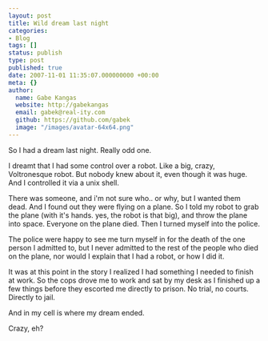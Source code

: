 ```yaml
---
layout: post
title: Wild dream last night
categories:
- Blog
tags: []
status: publish
type: post
published: true
date: 2007-11-01 11:35:07.000000000 +00:00
meta: {}
author:
  name: Gabe Kangas
  website: http://gabekangas
  email: gabek@real-ity.com
  github: https://github.com/gabek
  image: "/images/avatar-64x64.png"
---
```

So I had a dream last night. Really odd one.

I dreamt that I had some control over a robot. Like a big, crazy, Voltronesque robot. But nobody knew about it, even though it was huge.  And I controlled it via a unix shell.

There was someone, and i\'m not sure who.. or why, but I wanted them dead. And I found out they were flying on a plane. So I told my robot to grab the plane (with it\'s hands. yes, the robot is that big), and throw the plane into space. Everyone on the plane died. Then I turned myself into the police.

The police were happy to see me turn myself in for the death of the one person I admitted to, but I never admitted to the rest of the people who died on the plane, nor would I explain that I had a robot, or how I did it.

It was at this point in the story I realized I had something I needed to finish at work. So the cops drove me to work and sat by my desk as I finished up a few things before they escorted me directly to prison. No trial, no courts. Directly to jail.

And in my cell is where my dream ended.

Crazy, eh?
